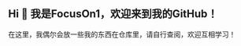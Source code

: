 ## Hi 👋 我是FocusOn1，欢迎来到我的GitHub！
 在这里，我偶尔会放一些我的东西在仓库里，请自行查阅，欢迎互相学习！

<!--
**FocusOn1/FocusOn1** is a ✨ _special_ ✨ repository because its `README.md` (this file) appears on your GitHub profile.

Here are some ideas to get you started:

- 🔭 I’m currently working on ...
- 🌱 I’m currently learning ...
- 👯 I’m looking to collaborate on ...
- 🤔 I’m looking for help with ...
- 💬 Ask me about ...
- 📫 How to reach me: ...
- 😄 Pronouns: ...
- ⚡ Fun fact: ...
-->
